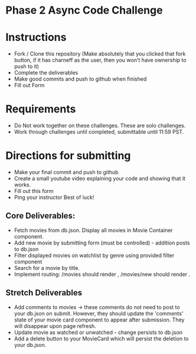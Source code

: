 # Phase 2 Async Code Challenge

# Instructions
- Fork / Clone this repository (Make absolutely that you clicked that fork button, if it has charneff as the user, then you won't have ownership to push to it)
- Complete the deliverables
- Make good commits and push to github when finished
- Fill out Form

# Requirements
- Do Not work together on these challenges. These are solo challenges.
- Work through challenges until completed, submittable until 11:59 PST.

# Directions for submitting
- Make your final commit and push to github
- Create a small youtube video explaining your code and showing that it works.
- Fill out this form
- Ping your instructor
Best of luck!

## Core Deliverables:
- Fetch movies from db.json. Display all movies in Movie Container component.
- Add new movie by submitting form (must be controlled) - addition posts to db.json
- Filter displayed movies on watchlist by genre using provided filter component
- Search for a movie by title.
- Implement routing: /movies should render <MovieContainer/>, /movies/new should render <MovieForm/>.

## Stretch Deliverables
- Add comments to movies -> these comments do not need to post to your db.json on submit. However, they should update the 'comments' state of your movie card component to appear after submission. They will disappear upon page refresh. 
- Update movie as watched or unwatched - change persists to db.json
- Add a delete button to your MovieCard which will persist the deletion to your db.json.

